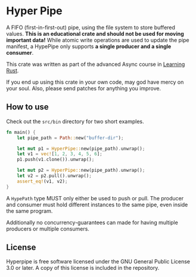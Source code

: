 # Hyper Pipe

A FIFO (first-in-first-out) pipe, using the file system to store
buffered values.  **This is an educational crate and should not be
used for moving important data!**  While atomic write operations are
used to update the pipe manifest, a HypePipe only supports **a single
producer and a single consumer**.

This crate was written as part of the advanced Async course in
[Learning Rust](https://git.irde.st/kookiespace/learning-rust).

If you end up using this crate in your own code, may god have mercy on
your soul.  Also, please send patches for anything you improve.


## How to use

Check out the `src/bin` directory for two short examples.

```rust
fn main() {
    let pipe_path = Path::new("buffer-dir");

    let mut p1 = HyperPipe::new(pipe_path).unwrap();
    let v1 = vec![1, 2, 3, 4, 5, 6];
    p1.push(v1.clone()).unwrap();

    let mut p2 = HyperPipe::new(pipe_path).unwrap();
    let v2 = p2.pull().unwrap();
    assert_eq!(v1, v2);
}
```

A `HypePath` type MUST only either be used to push or pull.  The
producer and consumer must hold different instances to the same pipe,
even inside the same program.

Additionally no concurrency-guarantees can made for having multiple
producers or multiple consumers.


## License

Hyperpipe is free software licensed under the GNU General Public License
3.0 or later.  A copy of this license is included in the repository.
